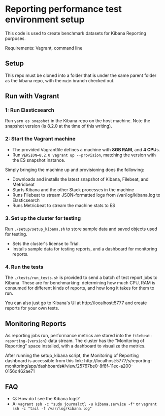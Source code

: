 # Reporting performance test environment setup

This code is used to create benchmark datasets for Kibana Reporting purposes.

Requirements: Vagrant, command line

## Setup
This repo must be cloned into a folder that is under the same parent folder as the kibana repo, with the `main` branch
checked out.

## Run with Vagrant

### 1: Run Elasticsearch
Run `yarn es snapshot` in the Kibana repo on the host machine. Note the snapshot version (is 8.2.0 at the time of this writing).

### 2: Start the Vagrant machine
- The provided Vagrantfile defines a machine with **8GB RAM**, and **4 CPU**s.
- Run `VERSION=8.2.0 vagrant up --provision`, matching the version with the ES snapshot instance.

Simply bringing the machine up and provisioning does the following:

 - Downloads and installs the latest snapshot of Kibana, Filebeat, and Metricbeat
 - Starts Kibana and the other Stack processes in the machine
 - Runs Filebeat to stream JSON-formatted logs from /var/log/kibana.log to Elasticsearch
 - Runs Metricbeat to stream the machine stats to ES

### 3. Set up the cluster for testing
Run `./setup/setup_kibana.sh` to store sample data and saved objects used for testing.

 - Sets the cluster's license to Trial.
 - Installs sample data for testing reports, and a dashboard for monitoring reports.

### 4. Run the tests
The `./tests/run_tests.sh` is provided to send a batch of test report jobs to Kibana. These are for
benchmarking: determining how much CPU, RAM is consumed for different kinds of reports, and how long it takes
for them to run.

You can also just go to Kibana's UI at http://localhost:5777 and create reports for your own tests.

## Monitoring Reports
As reporting jobs run, performance metrics are stored into the `filebeat-reporting-{version}` data stream. The
cluster has the "Monitoring of Reporting" space installed, with a dashboard to visualize the metrics.

After running the setup_kibana script, the Monitoring of Reporting dashboard is accessible from this link: 
http://localhost:5777/s/reporting-monitoring/app/dashboards#/view/25767be0-8f8f-11ec-a200-0156d462ae71

## FAQ

- Q: How do I see the Kibana logs?
- A: `vagrant ssh -c "sudo journalctl -u kibana.service -f"` or `vagrant ssh -c "tail -f /var/log/kibana.log"`
